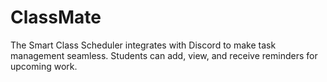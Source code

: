 # ClassMate
The Smart Class Scheduler integrates with Discord to make task management seamless. Students can add, view, and receive reminders for upcoming work.
